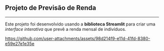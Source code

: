 ## Projeto de Previsão de Renda

---

Este projeto foi desenvolvido usando a **biblioteca Streamlit** para criar uma *interface interativa* que prevê a renda mensal de indivíduos.


https://github.com/user-attachments/assets/98d214f9-e11d-41fd-8380-e59e27e1e35e

